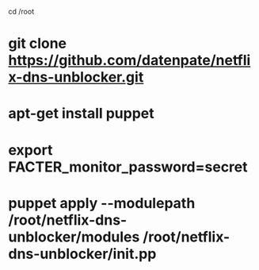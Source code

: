 cd /root
# git clone https://github.com/datenpate/netflix-dns-unblocker.git
# apt-get install puppet
# export FACTER_monitor_password=secret
# puppet apply --modulepath /root/netflix-dns-unblocker/modules /root/netflix-dns-unblocker/init.pp
